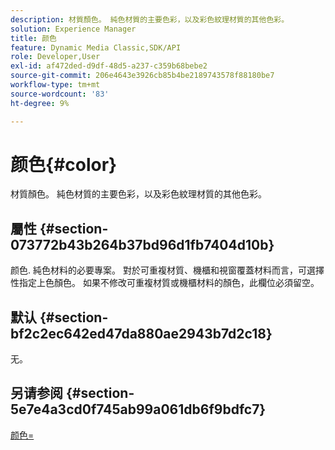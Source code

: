 ```yaml
---
description: 材質顏色。 純色材質的主要色彩，以及彩色紋理材質的其他色彩。
solution: Experience Manager
title: 颜色
feature: Dynamic Media Classic,SDK/API
role: Developer,User
exl-id: af472ded-d9df-48d5-a237-c359b68bebe2
source-git-commit: 206e4643e3926cb85b4be2189743578f88180be7
workflow-type: tm+mt
source-wordcount: '83'
ht-degree: 9%

---
```


# 颜色{#color}

材質顏色。 純色材質的主要色彩，以及彩色紋理材質的其他色彩。

## 屬性 {#section-073772b43b264b37bd96d1fb7404d10b}

颜色. 純色材料的必要專案。 對於可重複材質、機櫃和視窗覆蓋材料而言，可選擇性指定上色顏色。 如果不修改可重複材質或機櫃材料的顏色，此欄位必須留空。

## 默认 {#section-bf2c2ec642ed47da880ae2943b7d2c18}

无。

## 另请参阅 {#section-5e7e4a3cd0f745ab99a061db6f9bdfc7}

[颜色=](../../../../../ir-api/http-protocol/image-rendering-api-ref/c-ir-http-protocol-ref/c-ir-http-protocol-command-reference/r-ir-http-color.md#reference-ea3cba9edfe94dbab86d8f123a9ed0aa)
